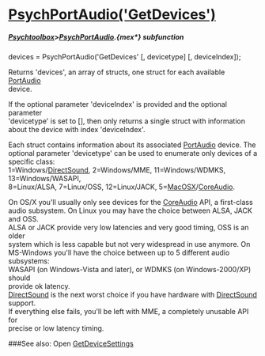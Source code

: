 # [PsychPortAudio('GetDevices')](PsychPortAudio-GetDevices) 
##### [Psychtoolbox](Psychtoolbox)>[PsychPortAudio](PsychPortAudio).{mex*} subfunction

devices = PsychPortAudio('GetDevices' [, devicetype] [, deviceIndex]);

Returns 'devices', an array of structs, one struct for each available [PortAudio](PortAudio)  
device.  
  
If the optional parameter 'deviceIndex' is provided and the optional parameter  
'devicetype' is set to [], then only returns a single struct with information  
about the device with index 'deviceIndex'.  
  
Each struct contains information about its associated [PortAudio](PortAudio) device. The  
optional parameter 'devicetype' can be used to enumerate only devices of a  
specific class:   
1=Windows/[DirectSound](DirectSound), 2=Windows/MME, 11=Windows/WDMKS, 13=Windows/WASAPI,  
8=Linux/ALSA, 7=Linux/OSS, 12=Linux/JACK, 5=[MacOSX](MacOSX)/[CoreAudio](CoreAudio).  
  
On OS/X you'll usually only see devices for the [CoreAudio](CoreAudio) API, a first-class  
audio subsystem. On Linux you may have the choice between ALSA, JACK and OSS.  
ALSA or JACK provide very low latencies and very good timing, OSS is an older  
system which is less capable but not very widespread in use anymore. On  
MS-Windows you'll have the choice between up to 5 different audio subsystems:  
WASAPI (on Windows-Vista and later), or WDMKS (on Windows-2000/XP) should  
provide ok latency.  
[DirectSound](DirectSound) is the next worst choice if you have hardware with [DirectSound](DirectSound)  
support.  
If everything else fails, you'll be left with MME, a completely unusable API for  
precise or low latency timing.  
  
  


###See also:
Open [GetDeviceSettings](PsychPortAudio-GetDeviceSettings) 
